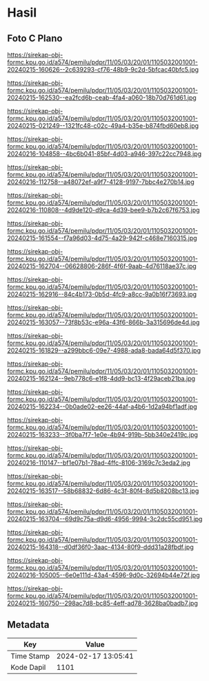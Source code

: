 # Hasil

## Foto C Plano

https://sirekap-obj-formc.kpu.go.id/a574/pemilu/pdpr/11/05/03/20/01/1105032001001-20240215-160626--2c639293-cf76-48b9-9c2d-5bfcac40bfc5.jpg

https://sirekap-obj-formc.kpu.go.id/a574/pemilu/pdpr/11/05/03/20/01/1105032001001-20240215-162530--ea2fcd6b-ceab-4fa4-a060-18b70d761d61.jpg

https://sirekap-obj-formc.kpu.go.id/a574/pemilu/pdpr/11/05/03/20/01/1105032001001-20240215-021249--1321fc48-c02c-49a4-b35e-b874fbd60eb8.jpg

https://sirekap-obj-formc.kpu.go.id/a574/pemilu/pdpr/11/05/03/20/01/1105032001001-20240216-104858--4bc6b041-85bf-4d03-a946-397c22cc7948.jpg

https://sirekap-obj-formc.kpu.go.id/a574/pemilu/pdpr/11/05/03/20/01/1105032001001-20240216-112758--a48072ef-a9f7-4128-9197-7bbc4e270b14.jpg

https://sirekap-obj-formc.kpu.go.id/a574/pemilu/pdpr/11/05/03/20/01/1105032001001-20240216-110808--4d9de120-d9ca-4d39-bee9-b7b2c67f6753.jpg

https://sirekap-obj-formc.kpu.go.id/a574/pemilu/pdpr/11/05/03/20/01/1105032001001-20240215-161554--f7a96d03-4d75-4a29-942f-c468e7160315.jpg

https://sirekap-obj-formc.kpu.go.id/a574/pemilu/pdpr/11/05/03/20/01/1105032001001-20240215-162704--06628806-286f-4f6f-9aab-4d76118ae37c.jpg

https://sirekap-obj-formc.kpu.go.id/a574/pemilu/pdpr/11/05/03/20/01/1105032001001-20240215-162916--84c4b173-0b5d-4fc9-a8cc-9a0b16f73693.jpg

https://sirekap-obj-formc.kpu.go.id/a574/pemilu/pdpr/11/05/03/20/01/1105032001001-20240215-163057--73f8b53c-e96a-43f6-866b-3a315696de4d.jpg

https://sirekap-obj-formc.kpu.go.id/a574/pemilu/pdpr/11/05/03/20/01/1105032001001-20240215-161829--a299bbc6-09e7-4988-ada8-bada64d5f370.jpg

https://sirekap-obj-formc.kpu.go.id/a574/pemilu/pdpr/11/05/03/20/01/1105032001001-20240215-162124--9eb778c6-e1f8-4dd9-bc13-4f29aceb21ba.jpg

https://sirekap-obj-formc.kpu.go.id/a574/pemilu/pdpr/11/05/03/20/01/1105032001001-20240215-162234--0b0ade02-ee26-44af-a4b6-1d2a94bf1adf.jpg

https://sirekap-obj-formc.kpu.go.id/a574/pemilu/pdpr/11/05/03/20/01/1105032001001-20240215-163233--3f0ba7f7-1e0e-4b94-919b-5bb340e2419c.jpg

https://sirekap-obj-formc.kpu.go.id/a574/pemilu/pdpr/11/05/03/20/01/1105032001001-20240216-110147--bf1e07b1-78ad-4ffc-8106-3169c7c3eda2.jpg

https://sirekap-obj-formc.kpu.go.id/a574/pemilu/pdpr/11/05/03/20/01/1105032001001-20240215-163517--58b68832-6d86-4c3f-80f4-8d5b8208bc13.jpg

https://sirekap-obj-formc.kpu.go.id/a574/pemilu/pdpr/11/05/03/20/01/1105032001001-20240215-163704--69d9c75a-d9d6-4956-9994-3c2dc55cd951.jpg

https://sirekap-obj-formc.kpu.go.id/a574/pemilu/pdpr/11/05/03/20/01/1105032001001-20240215-164318--d0df36f0-3aac-4134-80f9-ddd31a28fbdf.jpg

https://sirekap-obj-formc.kpu.go.id/a574/pemilu/pdpr/11/05/03/20/01/1105032001001-20240216-105005--6e0e111d-43a4-4596-9d0c-32694b44e72f.jpg

https://sirekap-obj-formc.kpu.go.id/a574/pemilu/pdpr/11/05/03/20/01/1105032001001-20240215-160750--298ac7d8-bc85-4eff-ad78-3628ba0badb7.jpg


## Metadata

| Key        | Value               |
| ---------- | ------------------- |
| Time Stamp | 2024-02-17 13:05:41 |
| Kode Dapil | 1101                |



